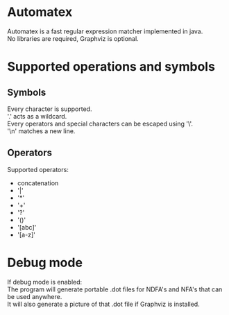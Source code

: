 # Automatex

Automatex is a fast regular expression matcher implemented in java.  
No libraries are required, Graphviz is optional.  

# Supported operations and symbols

## Symbols

Every character is supported.  
'.' acts as a wildcard.  
Every operators and special characters can be escaped using '\\'.  
'\n' matches a new line.  

## Operators

Supported operators:  
 - concatenation
 - '|'
 - '*'
 - '+'
 - '?'
 - '()'
 - '[abc]'
 - '[a-z]'

# Debug mode

If debug mode is enabled:  
The program will generate portable .dot files for NDFA's and NFA's that can be used anywhere.  
It will also generate a picture of that .dot file if Graphviz is installed.  
